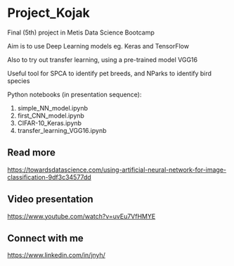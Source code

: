 # Project_Kojak
Final (5th) project in Metis Data Science Bootcamp

Aim is to use Deep Learning models eg. Keras and TensorFlow

Also to try out transfer learning, using a pre-trained model VGG16

Useful tool for SPCA to identify pet breeds, and NParks to identify bird species

Python notebooks (in presentation sequence):
1. simple_NN_model.ipynb
2. first_CNN_model.ipynb
3. CIFAR-10_Keras.ipynb
4. transfer_learning_VGG16.ipynb


## Read more
https://towardsdatascience.com/using-artificial-neural-network-for-image-classification-9df3c34577dd

## Video presentation
https://www.youtube.com/watch?v=uvEu7VfHMYE

## Connect with me
https://www.linkedin.com/in/jnyh/
